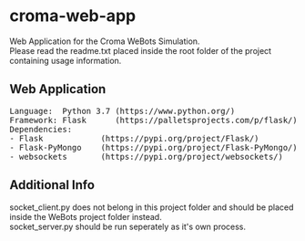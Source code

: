# croma-web-app<br>
Web Application for the Croma WeBots Simulation.<br>
Please read the readme.txt placed inside the root folder of the project containing usage information.<br>

## Web Application<br>
<pre>
Language:  Python 3.7 (https://www.python.org/)
Framework: Flask      (https://palletsprojects.com/p/flask/)
Dependencies:
- Flask            (https://pypi.org/project/Flask/)
- Flask-PyMongo    (https://pypi.org/project/Flask-PyMongo/)
- websockets       (https://pypi.org/project/websockets/)
</pre>

## Additional Info<br>
socket_client.py does not belong in this project folder and should be placed inside the WeBots project folder instead.<br>
socket_server.py should be run seperately as it's own process.
